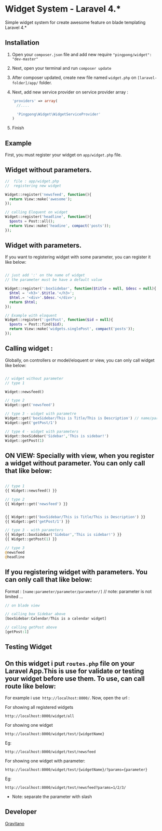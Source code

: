 Widget System - Laravel 4.*
======

Simple widget system for create awesome feature on blade templating Laravel 4.*

Installation
------------

1. Open your `composer.json` file and add new require `"pingpong/widget": "dev-master"`
2. Next, open your terminal and run `composer update`
3. After composer updated, create new file named `widget.php` on `[laravel-folder]/app/` folder.
4. Next, add new service provider on service provider array :
  
    ```php
    'providers' => array(
      //....

      'Pingpong\Widget\WidgetServiceProvider'
    )
    ```
    
5. Finish

Example
------------------

  First, you must register your widget on `app/widget.php` file.
  
  Widget without parameters.
  ---------------------------
  
  ```php
  //  file : app/widget.php
  //  registering new widget
  
  Widget::register('newsfeed', function(){
    return View::make('awesome');
  });
  
  // calling Eloquent on widget
  Widget::register('headline', function(){
    $posts = Post::all();
    return View::make('headine', compact('posts'));
  });
  
  ```
  Widget with parameters.
  -------------
  If you want to registering widget with some parameter, you can register it like below:
  
  ```php
  
  // just add ':' on the name of widget
  // the parameter must be have a default value
  
  Widget::register(':boxSidebar', function($title = null, $desc = null){
    $html = '<h3>'.$title.'</h3>';
    $html.= '<div>'.$desc.'</div>';
    return $html;
  });
  
  // Example with eloquent
  Widget::register(':getPost', function($id = null){
    $posts = Post::find($id);
    return View::make('widgets.singlePost', compact('posts'));
  });
  
  ```
  
  Calling widget :
  -------------------
  Globally, on controllers or model/eloquent or view,  you can only call widget like below:
  
  ```php
  
  // widget without parameter
  // type 1
  
  Widget::newsfeed()
  
  // type 2
  Widget::get('newsfeed')
  
  // type 3 - widget with parametre
  Widget::get('boxSidebar/This is Title/This is Description') // name/parameter/parameter/parameter
  Widget::get('getPost/1')
  
  // type 4 - widget with parameters
  Widget::boxSidebar('Sidebar','This is sidebar!')
  Widget::getPost(1)
  ```
  
  ON VIEW:
  Specially with view, when you register a widget without parameter. You can only call that like below:
  ----------------------------
  
  ```php
  
  // type 1
  {{ Widget::newsfeed() }}
  
  // type 2
  {{ Widget::get('newsfeed') }}
  
  
  {{ Widget::get('boxSidebar/This is Title/This is Description') }} 
  {{ Widget::get('getPost/1') }}
  
  // type 3 - with parameters
  {{ Widget::boxSidebar('Sidebar','This is sidebar!') }}
  {{ Widget::getPost(1) }}

  // type 3
  @newsfeed
  @headline
  
  ```
  If you registering widget with parameters. You can only call that like below:
  ----------------------------
  Format : `[name:parameter/parameter/parameter/]` // note: parameter is not limited ...
  
  ```php
  // on blade view

  // calling box Sidebar above
  [boxSidebar:Calendar/This is a calendar widget]
  
  // calling getPost above
  [getPost:1]
  ```

Testing Widget
------------
On this widget i put `routes.php` file on your Laravel App.This is use for validate or testing your widget before use them. To use, can call route like below:
  --------------
  For example i use` http://localhost:8000/`. Now, open the url :

  For showing all registered widgets
  ```
  http://localhost:8000/widget/all
  ```
  
  For showing one widget
  ```
  http://localhost:8000/widget/test/{widgetName}
  ```
  Eg:
  ```
  http://localhost:8000/widget/test/newsfeed
  ```
  
  For showing one widget with parameter:
  ```
  http://localhost:8000/widget/test/{widgetName}/?params={parameter}
  ```
  Eg:
  ```
  http://localhost:8000/widget/test/newsfeed?params=1/2/3/
  ```
  
  - Note: separate the parameter with slash
  



Developer
--------
[Gravitano](https://github.com/gravitano)
